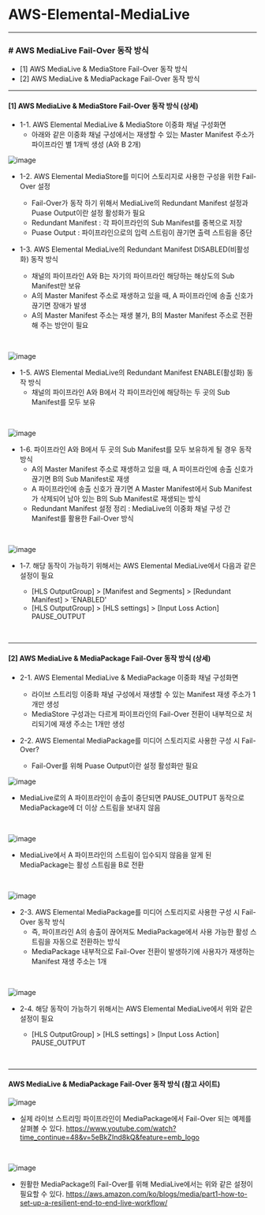 # AWS-Elemental-MediaLive

* * *

### # AWS MediaLive Fail-Over 동작 방식

- [1] AWS MediaLive & MediaStore Fail-Over 동작 방식
- [2] AWS MediaLive & MediaPackage Fail-Over 동작 방식


* * *

#### [1] AWS MediaLive & MediaStore Fail-Over 동작 방식 (상세)

- 1-1. AWS Elemental MediaLive & MediaStore 이중화 채널 구성화면
    - 아래와 같은 이중화 채널 구성에서는 재생할 수 있는 Master Manifest 주소가 파이프라인 별 1개씩 생성 (A와 B 2개)

![image](./images/Capture-1.png)

- 1-2. AWS Elemental MediaStore를 미디어 스토리지로 사용한 구성을 위한 Fail-Over 설정
    - Fail-Over가 동작 하기 위해서 MediaLive의 Redundant Manifest 설정과 Puase Output이란 설정 활성화가 필요
    - Redundant Manifest : 각 파이프라인의 Sub Manifest를 중복으로 저장
    - Puase Output : 파이프라인으로의 입력 스트림이 끊기면 출력 스트림을 중단

- 1-3. AWS Elemental MediaLive의 Redundant Manifest DISABLED(비활성화) 동작 방식
    - 채널의 파이프라인 A와 B는 자기의 파이프라인 해당하는 해상도의 Sub Manifest만 보유
    - A의 Master Manifest 주소로 재생하고 있을 때, A 파이프라인에 송출 신호가 끊기면 장애가 발생
    - A의 Master Manifest 주소는 재생 불가, B의 Master Manifest 주소로 전환해 주는 방안이 필요
    
<br>

![image](./images/Capture-2.png)

- 1-5. AWS Elemental MediaLive의 Redundant Manifest ENABLE(활성화) 동작 방식
    - 채널의 파이프라인 A와 B에서 각 파이프라인에 해당하는 두 곳의 Sub Manifest를 모두 보유
    

<br>

![image](./images/Capture-3.png)

-  1-6. 파이프라인 A와 B에서 두 곳의 Sub Manifest를 모두 보유하게 될 경우 동작 방식
    - A의 Master Manifest 주소로 재생하고 있을 때, A 파이프라인에 송출 신호가 끊기면 B의 Sub Manifest로 재생
    - A 파이프라인에 송출 신호가 끊기면 A Master Manifest에서 Sub Manifest가 삭제되어 남아 있는 B의 Sub Manifest로 재생되는 방식
    - Redundant Manifest 설정 정리 : MediaLive의 이중화 채널 구성 간 Manifest를 활용한 Fail-Over 방식

<br>

![image](./images/Capture-4.png)

- 1-7. 해당 동작이 가능하기 위해서는 AWS Elemental MediaLive에서 다음과 같은 설정이 필요

    - [HLS OutputGroup] > [Manifest and Segments] > [Redundant Manifest] > 'ENABLED'
    - [HLS OutputGroup] > [HLS settings] > [Input Loss Action] PAUSE_OUTPUT


<br>

* * *

#### [2] AWS MediaLive & MediaPackage Fail-Over 동작 방식 (상세)

- 2-1. AWS Elemental MediaLive & MediaPackage 이중화 채널 구성화면
    - 라이브 스트리밍 이중화 채널 구성에서 재생할 수 있는 Manifest 재생 주소가 1개만 생성
    - MediaStore 구성과는 다르게 파이프라인의 Fail-Over 전환이 내부적으로 처리되기에 재생 주소는 1개만 생성

- 2-2. AWS Elemental MediaPackage를 미디어 스토리지로 사용한 구성 시 Fail-Over?
    - Fail-Over를 위해 Puase Output이란 설정 활성화만 필요

![image](./images/Capture-5.png)

- MediaLive로의 A 파이프라인이 송출이 중단되면 PAUSE_OUTPUT 동작으로 MediaPackage에 더 이상 스트림을 보내지 않음

<br>

![image](./images/Capture-6.png)

- MediaLive에서 A 파이프라인의 스트림이 입수되지 않음을 알게 된 MediaPackage는 활성 스트림을 B로 전환

<br>

![image](./images/Capture-7.png)

- 2-3. AWS Elemental MediaPackage를 미디어 스토리지로 사용한 구성 시 Fail-Over 동작 방식
    - 즉, 파이프라인 A의 송출이 끊어져도 MediaPackage에서 사용 가능한 활성 스트림을 자동으로 전환하는 방식
    - MediaPackage 내부적으로 Fail-Over 전환이 발생하기에 사용자가 재생하는 Manifest 재생 주소는 1개

<br>

![image](./images/Capture-8.png)

- 2-4. 해당 동작이 가능하기 위해서는 AWS Elemental MediaLive에서 위와 같은 설정이 필요

    - [HLS OutputGroup] > [HLS settings] > [Input Loss Action] PAUSE_OUTPUT

<br>

* * *

 #### AWS MediaLive & MediaPackage Fail-Over 동작 방식 (참고 사이트)   

![image](./images/Capture-9.png)

- 실제 라이브 스트리밍 파이프라인이 MediaPackage에서 Fail-Over 되는 예제를 살펴볼 수 있다.
https://www.youtube.com/watch?time_continue=48&v=5eBkZInd8kQ&feature=emb_logo

<br>

![image](./images/Capture-10.png)

- 원활한 MediaPackage의 Fail-Over를 위해 MediaLive에서는 위와 같은 설정이 필요할 수 있다.
https://aws.amazon.com/ko/blogs/media/part1-how-to-set-up-a-resilient-end-to-end-live-workflow/

<br>

